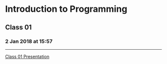 # Introduction to Programming 
## Class 01
### 2 Jan 2018 at 15:57
---------------------------

[Class 01 Presentation](https://docs.google.com/presentation/d/18KLX63WT3PY9VJgCHTuQ9VHUNQ62hGytsiPrfGMOong)
